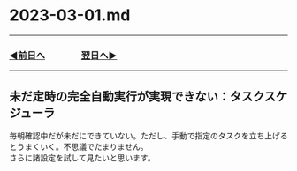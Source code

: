 # 2023-03-01.md

---

### [◀️前日へ](https://github.com/yuasys/chatty-journal/blob/main/2023/02/2023-02-28.md)&emsp;&emsp;&emsp;&emsp;[翌日へ▶️](https://github.com/yuasys/chatty-journal/blob/main/2023/03/2023-03-02.md)

---

## 未だ定時の完全自動実行が実現できない：タスクスケジューラ

毎朝確認中だが未だにできていない。ただし、手動で指定のタスクを立ち上げるとうまくいく。不思議でたまりません。  
さらに諸設定を試して見たいと思います。
